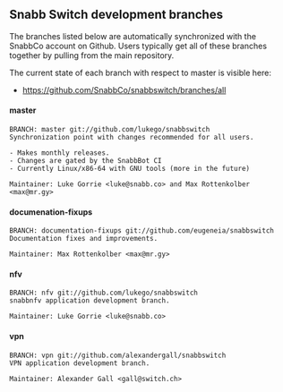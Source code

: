## Snabb Switch development branches

The branches listed below are automatically synchronized with the
SnabbCo account on Github. Users typically get all of these branches
together by pulling from the main repository.

The current state of each branch with respect to master is visible here:

- https://github.com/SnabbCo/snabbswitch/branches/all

#### master

    BRANCH: master git://github.com/lukego/snabbswitch
    Synchronization point with changes recommended for all users.
    
    - Makes monthly releases.
    - Changes are gated by the SnabbBot CI
    - Currently Linux/x86-64 with GNU tools (more in the future)
    
    Maintainer: Luke Gorrie <luke@snabb.co> and Max Rottenkolber <max@mr.gy>

#### documenation-fixups

    BRANCH: documentation-fixups git://github.com/eugeneia/snabbswitch
    Documentation fixes and improvements.
    
    Maintainer: Max Rottenkolber <max@mr.gy>

#### nfv
    
    BRANCH: nfv git://github.com/lukego/snabbswitch
    snabbnfv application development branch.
    
    Maintainer: Luke Gorrie <luke@snabb.co>

#### vpn
    
    BRANCH: vpn git://github.com/alexandergall/snabbswitch
    VPN application development branch.
    
    Maintainer: Alexander Gall <gall@switch.ch>

